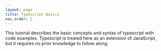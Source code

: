 ```yaml
---
layout: page
title: Typescript Basics
nav_order: 2
---
```


This tutorial describes the basic concepts and syntax of typescript with code examples. Typescript is treated here as an extension of JavaScript, but it requires no prior knowledge to follow along.

